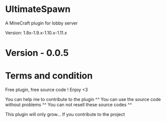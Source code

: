 # UltimateSpawn
A MineCraft plugin for lobby server

Version: 1.8x-1.9.x-1.10.x-1.11.x

# Version - 0.0.5

# Terms and condition

Free plugin, free source code ! Enjoy <3

You can help me to contribute to the plugin ^^
You can use the source code without problems ^^
You can not resell these source codes ^^

This plugin will only grow... If you contribute to the project
